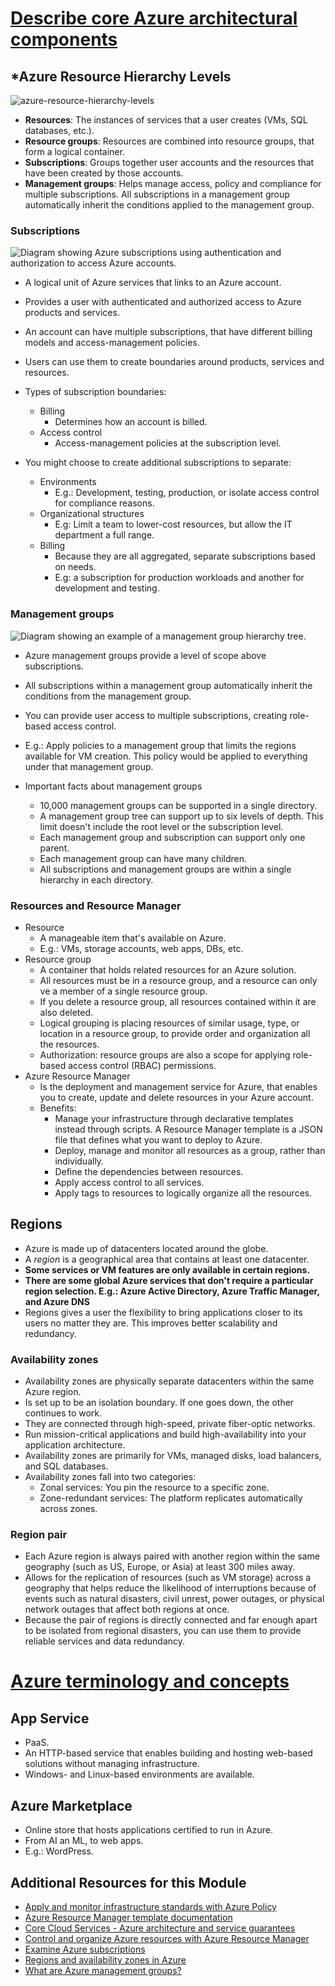 # [Describe core Azure architectural components](https://docs.microsoft.com/en-us/learn/modules/azure-architecture-fundamentals/)

## *Azure Resource Hierarchy Levels

![azure-resource-hierarchy-levels](../../../_assets/azure-resource-hierarchy-levels.png)

- **Resources**: The instances of services that a user creates (VMs, SQL databases, etc.).
- **Resource groups**: Resources are combined into resource groups, that form a logical container.
- **Subscriptions**: Groups together user accounts and the resources that have been created by those accounts.
- **Management groups**: Helps manage access, policy and compliance for multiple subscriptions. All subscriptions in a management group automatically inherit the conditions applied to the management group.

### Subscriptions

![Diagram showing Azure subscriptions using authentication and authorization to access Azure accounts.](../../../_assets/subscriptions.png)

- A logical unit of Azure services that links to an Azure account.
- Provides a user with authenticated and authorized access to Azure products and services.
- An account can have multiple subscriptions, that have different billing models and access-management policies.
- Users can use them to create boundaries around products, services and resources.
- Types of subscription boundaries:

  - Billing
    - Determines how an account is billed.
  - Access control
    - Access-management policies at the subscription level.
- You might choose to create additional subscriptions to separate:

  - Environments
    - E.g.: Development, testing, production, or isolate access control for compliance reasons.
  - Organizational structures
    - E.g: Limit a team to lower-cost resources, but allow the IT department a full range.
  - Billing
    - Because they are all aggregated, separate subscriptions based on needs.
    - E.g: a subscription for production workloads and another for development and testing.

### Management groups

![Diagram showing an example of a management group hierarchy tree.](../../../_assets/management-groups-and-subscriptions.png)

- Azure management groups provide a level of scope above subscriptions.

- All subscriptions within a management group automatically inherit the conditions from the management group.

- You can provide user access to multiple subscriptions, creating role-based access control.

- E.g.: Apply policies to a management group that limits the regions available for VM creation. This policy would be applied to everything under that management group.

- Important facts about management groups
  - 10,000 management groups can be supported in a single directory.
  - A management group tree can support up to six levels of depth. This limit doesn't include the root level or the subscription level.
  - Each management group and subscription can support only one parent.
  - Each management group can have many children.
  - All subscriptions and management groups are within a single hierarchy in each directory.

### Resources and Resource Manager

- Resource
  - A manageable item that's available on Azure.
  - E.g.: VMs, storage accounts, web apps, DBs, etc.
- Resource group
  - A container that holds related resources for an Azure solution.
  - All resources must be in a resource group, and a resource can only ve a member of a single resource group.
  - If you delete a resource group, all resources contained within it are also deleted.
  - Logical grouping is placing resources of similar usage, type, or location in a resource group, to provide order and organization all the resources.
  - Authorization: resource groups are also a scope for applying role-based access control (RBAC) permissions.
- Azure Resource Manager
  - Is the deployment and management service for Azure, that enables you to create, update and delete resources in your Azure account.
  - Benefits:
    - Manage your infrastructure through declarative templates instead through scripts. A Resource Manager template is a JSON file that defines what you want to deploy to Azure.
    - Deploy, manage and monitor all resources as a group, rather than individually.
    - Define the dependencies between resources.
    - Apply access control to all services.
    - Apply tags to resources to logically organize all the resources.

## Regions

- Azure is made up of datacenters located around the globe.
- A *region* is a geographical area that contains at least one datacenter.
- **Some services or VM features are only available in certain regions.**
- **There are some global Azure services that don't require a particular region selection. E.g.: Azure Active Directory, Azure Traffic Manager, and Azure DNS**
- Regions gives a user the flexibility to bring applications closer to its users no matter they are. This improves better scalability and redundancy.

### Availability zones

- Availability zones are physically separate datacenters within the same Azure region.
- Is set up to be an isolation boundary. If one goes down, the other continues to work.
- They are connected through high-speed, private fiber-optic networks.
- Run mission-critical applications and build high-availability into your application architecture.
- Availability zones are primarily for VMs, managed disks, load balancers, and SQL databases.
- Availability zones fall into two categories:
  - Zonal services: You pin the resource to a specific zone.
  - Zone-redundant services: The platform replicates automatically across zones.

### Region pair

- Each Azure region is always paired with another region within the same geography (such as US, Europe, or Asia) at least 300 miles away.
- Allows for the replication of resources (such as VM storage) across a geography that helps reduce the likelihood of interruptions because of events such as natural disasters, civil unrest, power outages, or physical network outages that affect both regions at once.
- Because the pair of regions is directly connected and far enough apart to be isolated from regional disasters, you can use them to provide reliable services and data redundancy.

# [Azure terminology and concepts](https://docs.microsoft.com/en-us/learn/modules/azure-architecture-fundamentals/exercise-create-website)

## App Service

- PaaS.
- An HTTP-based service that enables building and hosting web-based solutions without managing infrastructure.
- Windows- and Linux-based environments are available.

## Azure Marketplace

- Online store that hosts applications certified to run in Azure.
- From AI an ML, to web apps.
- E.g.: WordPress.

## Additional Resources for this Module

- [Apply and monitor infrastructure standards with Azure Policy ](https://docs.microsoft.com/en-us/learn/modules/intro-to-governance/)
- [Azure Resource Manager template documentation ](https://docs.microsoft.com/en-us/azure/azure-resource-manager/templates/)
- [Core Cloud Services - Azure architecture and service guarantees ](https://docs.microsoft.com/en-us/learn/modules/explore-azure-infrastructure/)
- [Control and organize Azure resources with Azure Resource Manager ](https://docs.microsoft.com/en-us/learn/modules/control-and-organize-with-azure-resource-manager/)
- [Examine Azure subscriptions ](https://docs.microsoft.com/en-us/learn/modules/examine-azure-subscriptions/)
- [Regions and availability zones in Azure ](https://docs.microsoft.com/en-us/azure/availability-zones/az-overview)
- [What are Azure management groups? ](https://docs.microsoft.com/en-us/azure/governance/management-groups/overview)
